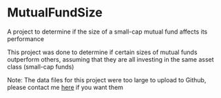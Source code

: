 # MutualFundSize
A project to determine if the size of a small-cap mutual fund affects its performance

This project was done to determine if certain sizes of mutual funds outperform others, assuming that they are all investing in the same asset class (small-cap funds)


Note: The data files for this project were too large to upload to Github, please contact me [here](https:/linkedin/in/akshat-johari) if you want them